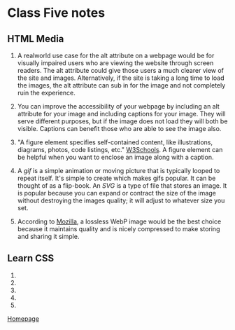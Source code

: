 # Class Five notes

## HTML Media

1. A realworld use case for the alt attribute on a webpage would be for visually impaired users who are viewing the website through screen readers. The alt attribute could give those users a much clearer view of the site and images. Alternatively, if the site is taking a long time to load the images, the alt attribute can sub in for the image and not completely ruin the experience.

2. You can improve the accessibility of your webpage by including an alt attribute for your image and including captions for your image. They will serve different purposes, but if the image does not load they will both be visible. Captions can benefit those who are able to see the image also.

3. "A figure element specifies self-contained content, like illustrations, diagrams, photos, code listings, etc." [W3Schools](https://www.w3schools.com/tags/tag_figure.asp). A figure element can be helpful when you want to enclose an image along with a caption.

4. A *gif* is a simple animation or moving picture that is typically looped to repeat itself. It's simple to create which makes gifs popular. It can be thought of as a flip-book. An *SVG* is a type of file that stores an image. It is popular because you can expand or contract the size of the image without destroying the images quality; it will adjust to whatever size you set.

5. According to [Mozilla](https://developer.mozilla.org/en-US/docs/Web/Media/Formats/Image_types#svg_scalable_vector_graphics), a lossless WebP image would be the best choice because it maintains quality and is nicely compressed to make storing and sharing it simple.

## Learn CSS

1. 

2. 

3. 

4. 

5. 

[Homepage](https://halliwellb.github.io/reading-notes/)
